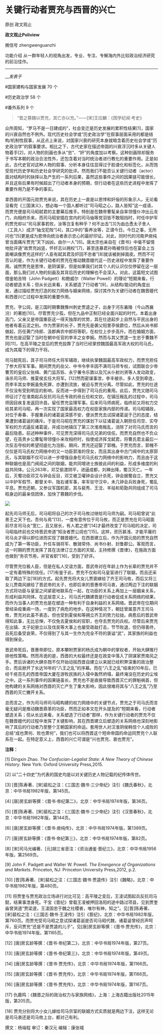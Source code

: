 

#  关键行动者贾充与西晋的兴亡

原创 政文观止 

**政文观止Poliview** 

微信号 zhengwenguanzhi

功能介绍 从一群年轻人的视角出发，专业、专注、专解海内外比较政治经济研究的前沿佳作。

____

___发表于_


#国家建构与国家发展 70 个

#历史政治学 58 个

#番外系列 9 个

> “晋之篡魏以贾充，其亡亦以充。”——[宋]王应麟：《困学纪闻·考史》

众所周知，“罗马不是一日建成的”，社会变迁是历史发展的累积性结果[1]，国家的兴衰自然也不例外。现代历史社会学或“历史政治学”在叙事层面采用的都是结构/机制性叙事，从这点上来说，对国家兴衰的研究本身就暗含着历史社会学或“历史政治学”的叙事要求。相比之下，古代史家在描述帝国的兴衰浮沉时多从关键人物着手[2]，对人物的刻画也多从“忠”、“奸”的角度加以考察。这种刻画除却服务于书写本朝的政治合法性外，还包含着对当时统治者进行教化的重要作用。正是如此，古代史官对这种人物的叙事、分析本身往往显得过于脸谱化和标签化，从而饱受现代历史学和历史社会学研究的批评。然而我们不能否认关键行动者（actor）面对结构时的抉择以及产生的一系列后果，虽然这些事件之间的因果链可能很长，并且这些后果有时候超出了行动者本身的预期，但行动者在这些历史进程中发挥了重要作用乃是不争的事实。  

  

拿西晋的开国元勋贾充来说，其在历史上一直是以恩悻和奸佞的形象示人。无论看没看完《三国演义》，想必每一个国人都听过“司马昭之心，路人皆知”这一成语，而贾充便是司马昭弑君的主要幕后推手。特别是在魏帝曹髦亲自率领僮仆冲出云龙门，向相府杀来，而司马昭安插在宫内的司马伷等党羽皆不敢阻挡时，时任中护军的贾充却以“司马家事若败，汝等岂复有种乎？何不出击”[3]为由怂恿太子舍人（工具人）成济“抽戈犯陛”[4]，其口中的“畜养汝等，正谓今日。今日之事，无所问也”[5]更是成为恩悻向统治者表示忠心的最好印证。对此，同时代的河南尹庾纯曾当面痛斥贾充“天下凶凶，由尔一人”[6]。唐太宗也亲自在《晋书》中毫不留情地批评道“故贾充凶竖，怀奸志以拥权”[7]，甚至连暴君孙皓被俘后也在宴会上当面嘲讽像贾充这样的“人臣有弑其君及奸回不忠者”[8]就该被剥掉面皮。然而不可否认的是，作为关键行动者的贾充在推动魏晋嬗代这一历史进程中发挥了重要作用。诚然贾充是恩悻，是阴谋家，但是如果我们对其个人的认识仅仅停留在这一层面，那么我们对人物的刻画及其背后历史的理解也不会深入。对此，这篇短文试图借鉴帕吉特（John
Padgett）和鲍威尔（Walter
Powell）的理论“短期来看，行动者塑造关系；但从长远来看，关系塑造了行动者”[9]，从结构/能动的角度出发，通过描绘贾充打造的权力网络与姻亲网络，探讨其作为关键行动者在魏晋嬗代和西晋兴亡过程中发挥的重要作用。

  

贾充，字公闾，是三国时期曹魏豫州刺史贾逵之子，出身于河东襄陵（今山西襄汾）的著姓[10]。尽管贾充少孤，但在九品中正制已经全面兴起的时代，本着出身高门，父亲又是帝国重臣这一得天独厚的优势，其在仕途起步上自然与平民出身的他者有着云泥之别。作为贾家的长子，贾充先是袭父阳里亭侯爵位，然后从尚书郎做起，历任黄门侍郎、汲郡典农中郎将等职，在权位上步步高升。而在婚姻方面，贾充也是迎娶了当时在朝中任官的李丰之女李婉。然而与其父贾逵一生忠于曹魏不同[11]，在高平陵之变后的贾充投靠了当时已经掌控魏国最高军政大权的司马氏，成为其麾下的得力干将。

  

司马懿死后，其子司马师任大将军辅政，继续执掌魏国最高军政权力，而贾充担任了参大将军军事。期间贾充的岳父、中书令李丰因不满司马师专权，试图联合少帝曹芳的皇后父张缉、黄门监苏铄、永宁署令乐敦以及冗从仆射刘贤等人发动政变，诛杀司马师、推夏侯玄任大将军。[12]然而密谋事泄，李丰被杀，多人受到牵连，而李丰其女李婉虽免死罪，亦遭到流放，被迫与贾充分离。尽管如此，贾充的仕途不仅没有受到明显的影响，反而进一步得到了司马氏的重用。此后，贾充又随司马师征讨了在淮南起兵反抗司马氏专政的毌丘俭和文钦。在镇压叛乱的过程中，司马师因目疾复发返回许昌，留任贾充监理军事。后来司马师病死，临终前又将权力交给其弟司马昭，再一次实现了国家最高权力在权臣家族内部的传递。司马昭辅政，对位于寿春、手握重兵的诸葛诞深感不安，便派贾充去试探诸葛诞于己的态度，结果遭到诸葛诞的痛斥。于是司马昭在贾充的谋划下以征诸葛诞入朝担任司空、实夺军权的方式逼反诸葛诞，并成功地镇压了第三次淮南叛乱，消除了对司马氏而言的最后隐患。前述种种事件，可见贾充深得司马氏兄弟的信任。而贾充自然也不负众望，在高贵乡公曹髦带领僮仆来攻相府时，指使成济挥戈弑君，将曹氏君主最后一次反击夺权的希望彻底化为泡影。期间，贾充还迎娶了郭槐。于贾充而言，郭槐不仅仅是司马氏权力网络中的又一功臣郭淮的侄女，而且其出身中古门阀中的太原郭氏，与其联姻不仅可以进一步增强自身在司马氏权力网络中的影响力，而且由于这种联姻也是高门阀阅之间的联姻，能共同增进士族彼此间的利益，形成多维度的利益共同体。公元263年，邓艾偷渡阴平，进逼成都，刘禅出降，蜀汉灭亡。一年后，灭蜀功臣邓艾与钟会反目，邓艾被卫瓘钟会设计杀死，钟会据蜀自立，贾充又以中护军假节、都督关中、陇右诸军事，率军驻守汉中，未几钟会兵败身死，蜀乱平息。贾充还朝，又参议军国机密，其与裴秀、王沈、羊祜和荀勖共同组成了司马昭身边的最亲信团体，加快了篡魏的步伐。

![](/images/98/2.jpeg)

起先司马师无后，司马昭将自己的次子司马攸过继给司马师为嗣。司马昭曾说“此景王之天下也，吾何与焉”[13]，一度有意传位于司马攸，而正是贾充在司马昭面前尽言司马炎“宽仁，且又居长，有人君之德”[14]才最终改变了司马昭的决定，司马昭临终前也交待晋武帝道“知汝者贾公闾也”[15]。这样，资历甚浅、才能平庸的司马炎才得以即位进而实现了魏晋嬗代。在西晋建立后，作为开国元勋的贾充自然成为了第一等功臣，升任车骑将军、散骑常侍、尚书仆射、封鲁郡公。客观而言，这一时期的贾充发挥了其在法律订立方面的天赋，主持修撰《晋律》，在施政方面也做到“务农节用，并官省职”[16]，受到了好评。

  

尽管贾充位极人臣，但是在私人交谊方面，晋武帝对在年龄上作为长辈的贾充并不一定有着特殊的信任。[17]有鉴于此，贾充不仅和司马皇室进行了联姻，而且还采取了两边下注[18]的方式。起先贾充将大女儿贾褒嫁给了齐王司马攸，而后又将三女儿贾南风嫁给了晋武帝的太子，也即后来的晋惠帝司马衷，通过两边下注的联姻方式将功臣与皇室之间紧密地联系在一起，在功臣的关系上再加上一层姻亲关系，形成利益共同体。在这层意义上，司马氏代魏建晋是行动者促成关系网络的结果，而作为当事人的贾充也是在塑造一种有利于自身利益的关系网络。晋武帝在位期间曾经染疫重病一场，一度到了病危的地步。在这种情况下，朝廷曾属意齐王司马攸，贾充对此虽不表态，但也受到夏侯和等拥立齐王的势力拉拢。病愈后的晋武帝得知此事，无比忌惮，不仅免去夏侯和的官职，也夺去贾充的兵权。尽管后来贾充在出镇、太子妃册立以及伐吴等大事上也屡受政敌打击，节节败退，但仍得善终，且死后备受哀荣，不仅得到了与其一生作为完全不符的褒谥“武”，其家族的利益也得到保全。

  

晋武帝死后，晋惠帝即位，原本攀附贾家的杨氏成为朝中的掌权者，开始大肆推行排他性策略。然而吊诡的是，西晋的大权最终还是在政变中落入了阴谋家贾南风之手。贾后诉诸的大肆杀戮不仅开始动摇西晋自建立以来就已经积弊深重的政治整合，而且掀开了长达16年的“八王之乱”的序幕。而在“八王之乱”结束的10年后，已经千疮百孔的西晋帝国大厦在游牧民族的入侵中轰然坍塌，最终淹没在历史的尘埃之中。这一系列事件的因果链虽长，贾充也不是直接导致西晋灭亡的罪魁祸首，但他构建的关系网络对西晋的灭亡产生了重大影响，因此很难将其与“八王之乱”乃至西晋的灭亡撇开关系。

  

总而言之，作为司马师司马昭构建的权力网络中的关键节点，贾充之于司马氏而言毫无疑问是推动魏晋鼎革的功臣，然而正如本文在开头提及的“短期来看，行动者塑造关系；但从长远来看，关系塑造了行动者”那样，作为关键行动者的贾充不仅在魏晋嬗代的过程中发挥了关键影响，其在西晋建立后塑造的关系网络也深刻地影响了其后的行动者乃至整个王朝国家的命运。套用世人对汉淮阴侯韩信个人成败的总结“成也萧何、败也萧何”，我们也可以将西晋这个短命帝国的命运同贾充个人联系在一起。在特定意义上，西晋的兴亡可谓是“兴也贾充、衰也贾充”。

  

 **注释：**

[1] Dingxin Zhao. _The Confucian-Legalist State: A New Theory of Chinese
History_. New York: Oxford University Press,2015.

[2] 以“二十四史”为代表的国史均是以对关键历史人物记载的纪传体传世。

[3] [晋]陈寿著、[宋]裴松之注：《三国志·魏书·三少帝纪》注引《魏氏春秋》，北京：中华书局1982年版，第145页。

[4] [唐]房玄龄等撰：《晋书·帝纪第二》，北京：中华书局1974年版，第36页。

[5] [晋]陈寿著、[宋]裴松之注：《三国志·魏书·三少帝纪》注引《汉晋春秋》，北京：中华书局1982年版，第144页。

[6] [唐]房玄龄等撰：《晋书·庾纯传》，北京：中华书局1974年版，第1389页。

[7] [唐]房玄龄等撰：《晋书·帝纪第三》，北京：中华书局1974年版，第82页。

[8] [宋]司马光编著、[元]胡三省音注：《资治通鉴·晋纪三》，北京：中华书局1956年版，第2569页。

[9] John F. Padgett and Walter W. Powell. _The Emergence of Organizations and
Markets_. Princeton, NJ: Princeton University Press,2012, p.2.

[10] [晋]陈寿著、[宋]裴松之注：《三国志·魏书·贾逵传》注引《魏略》，北京：中华书局1982年版，第480页。

[11]
将贾奎与贾充政治立场进行对比可见：高平陵之变后，王淩试图起兵反抗司马懿，结果事泄身死。干宝《晋纪》曾载王凌被押回洛阳的途中路过项县，见到贾奎庙曾哭道“贾梁道，王淩固忠于魏之社稷者，唯尔有神，知之”。见[晋]陈寿著、[宋]裴松之注：《三国志·魏书·王淩传》注引《晋纪》，北京：中华书局1982年版，第760页。而贾充受司马昭之意试探诸葛诞是否司马昭代魏，诸葛诞曾经厉声呵斥，反问贾充“还是不是贾逵的儿子”。见[唐]房玄龄等撰：《晋书·贾充传》，北京：中华书局1974年版，第1165页。

[12] [唐]房玄龄等撰：《晋书·帝纪第二》，北京：中华书局1974年版，第27页。

[13] [唐]房玄龄等撰：《晋书·帝纪第三》，北京：中华书局1974年版，第49页。

[14] [唐]房玄龄等撰：《晋书·贾充传》，北京：中华书局1974年版，第1166页。

[15] [唐]房玄龄等撰：《晋书·贾充传》，北京：中华书局1974年版，第1166页。

[16] [唐]房玄龄等撰：《晋书·贾充传》，北京：中华书局1974年版，第1167页。

[17] 仇鹿鸣：《魏晋之际的政治权力与家族网络》，上海：上海古籍出版社2015年版，第205页。

[18] 贾充分别将大小女儿嫁给司马宗室的联姻方式实质就是两边下注，这样无论是司马衷还是司马攸上台，都对己有利。

  

撰文：杨端程 审订：秦汉元 编辑：康张城

  

